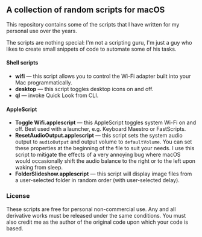 ## A collection of random scripts for macOS

This repository contains some of the scripts that I have written for my personal use over the years.

The scripts are nothing special: I'm not a scripting guru, I'm just a guy who likes to create small snippets of code to automate some of his tasks.

#### Shell scripts

* **wifi** — this script allows you to control the Wi-Fi adapter built into your Mac programmatically.
* **desktop** — this script toggles desktop icons on and off.
* **ql** — invoke Quick Look from CLI.

#### AppleScript

* **Toggle Wifi.applescript** — this AppleScript toggles system Wi-Fi on and off. Best used with a launcher, e.g. Keyboard Maestro or FastScripts.
* **ResetAudioOutput.applescript** — this script sets the system audio output to `audioOutput` and output volume to `defaultVolume`. You can set these properties at the beginning of the file to suit your needs. I use this script to mitigate the effects of a very annoying bug where macOS would occasionally shift the audio balance to the right or to the left upon waking from sleep.
* **FolderSlideshow.applescript** — this script will display image files from a user-selected folder in random order (with user-selected delay).

### License

These scripts are free for personal non-commercial use. Any and all derivative works must be released under the same conditions. You must also credit me as the author of the original code upon which your code is based.
